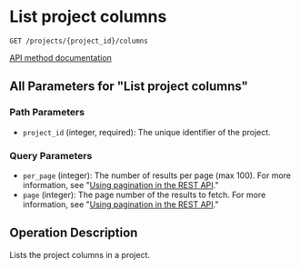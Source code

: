 # List project columns

`GET /projects/{project_id}/columns`

[API method documentation](https://docs.github.com/rest/projects/columns#list-project-columns)

## All Parameters for "List project columns"

### Path Parameters

- `project_id` (integer, required): The unique identifier of the project.
### Query Parameters

- `per_page` (integer): The number of results per page (max 100). For more information, see "[Using pagination in the REST API](https://docs.github.com/rest/using-the-rest-api/using-pagination-in-the-rest-api)."
- `page` (integer): The page number of the results to fetch. For more information, see "[Using pagination in the REST API](https://docs.github.com/rest/using-the-rest-api/using-pagination-in-the-rest-api)."

## Operation Description

Lists the project columns in a project.
